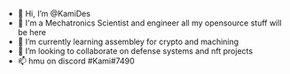 - 👋 Hi, I’m @KamiDes
- 👀 I'm a Mechatronics Scientist and engineer all my opensource stuff will be here
- 🌱 I’m currently learning assembley for crypto and machining 
- 💞️ I’m looking to collaborate on defense systems and nft projects
- 📫 hmu on discord #Kami#7490

